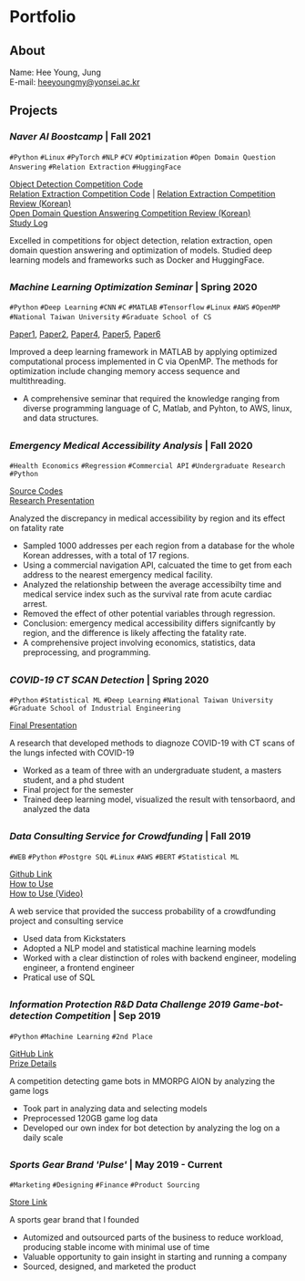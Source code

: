 # Portfolio
## About
Name: Hee Young, Jung </br>
E-mail: heeyoungmy@yonsei.ac.kr </br>

## Projects

### _Naver AI Boostcamp_ | Fall 2021
`#Python` `#Linux` `#PyTorch` `#NLP` `#CV` `#Optimization` `#Open Domain Question Answering` `#Relation Extraction` `#HuggingFace`

[Object Detection Competition Code](https://github.com/boostcampaitech2/image-classification-level1-30) </br>
[Relation Extraction Competition Code](https://github.com/boostcampaitech2/klue-level2-nlp-08) | [Relation Extraction Competition Review (Korean)](https://cheonggyemountain-sherpa.github.io/KLUE_RE/)</br>
[Open Domain Question Answering Competition Review (Korean)](https://cheonggyemountain-sherpa.github.io/MRC-Open-Domain-Question-Answering/) </br>
[Study Log](https://hyeong01.github.io/categories/) </br>

Excelled in competitions for object detection, relation extraction, open domain question answering and optimization of models. Studied deep learning models and frameworks such as Docker and HuggingFace.
##

### _Machine Learning Optimization Seminar_ | Spring 2020
`#Python` `#Deep Learning` `#CNN` `#C` `#MATLAB` `#Tensorflow` `#Linux` `#AWS` `#OpenMP` `#National Taiwan University` `#Graduate School of CS`

[Paper1](https://drive.google.com/file/d/1wB07L8HOzBTs1myBzXWTezAlmOZYZ87b/view?usp=sharing), [Paper2](https://drive.google.com/file/d/1P8NCw7mchoivFPdRvJveuB0F2BsWJUwr/view?usp=sharing), [Paper4](https://drive.google.com/file/d/1T8DCpRTjOoDEUBXWG9-hE6qKDHYw1KCF/view?usp=sharing), [Paper5](https://drive.google.com/file/d/1819iXIHv5MEqzTQLBIK3xRthhZJ7nddy/view?usp=sharing), [Paper6](https://drive.google.com/file/d/1r4pRdmk62SNxR1ANTgq7DiJXNDPa-1S5/view?usp=sharing)

Improved a deep learning framework in MATLAB by applying optimized computational process implemented in C via OpenMP. The methods for optimization include changing memory access sequence and multithreading.
- A comprehensive seminar that required the knowledge ranging from diverse programming language of  C, Matlab, and Pyhton, to AWS, linux, and data structures.
##

### _Emergency Medical Accessibility Analysis_ | Fall 2020
`#Health Economics` `#Regression` `#Commercial API` `#Undergraduate Research` `#Python`

[Source Codes](https://github.com/hyeong01/Emergency-Medical-Accessibility) <br>
[Research Presentation](https://drive.google.com/file/d/1oxgDFhnuKv_zIlZ9ixoEksBy26_LSX7C/view)

Analyzed the discrepancy in medical accessibility by region and its effect on fatality rate
- Sampled 1000 addresses per each region from a database for the whole Korean addresses, with a total of 17 regions.
- Using a commercial navigation API, calcuated the time to get from each address to the nearest emergency medical facility.
- Analyzed the relationship between the average accessibilty time and medical service index such as the survival rate from acute cardiac arrest. 
- Removed the effect of other potential variables through regression.
- Conclusion: emergency medical accessibility differs signifcantly by region, and the difference is likely affecting the fatality rate.
- A comprehensive project involving economics, statistics, data preprocessing, and programming. 
## 

### _COVID-19 CT SCAN Detection_ | Spring 2020
`#Python` `#Statistical ML` `#Deep Learning` `#National Taiwan University` `#Graduate School of Industrial Engineering`

[Final Presentation](https://velog.io/@hyeong/COVID-19-CT-SCAN-Data)

A research that developed methods to diagnoze COVID-19 with CT scans of the lungs infected with COVID-19
- Worked as a team of three with an undergraduate student, a masters student, and a phd student
- Final project for the semester
- Trained deep learning model, visualized the result with tensorbaord, and analyzed the data
##

### _Data Consulting Service for Crowdfunding_ | Fall 2019
`#WEB` `#Python` `#Postgre SQL` `#Linux` `#AWS` `#BERT` `#Statistical ML`

[Github Link](https://github.com/whoareyouwhoami/ProjectTellus) <br>
[How to Use](https://github.com/whoareyouwhoami/KickHelpers.com) <br>
[How to Use (Video)](https://www.youtube.com/watch?v=Ip4ZgvXLvSI)

A web service that provided the success probability of a crowdfunding project and consulting service
- Used data from Kickstaters
- Adopted a NLP model and statistical machine learning models
- Worked with a clear distinction of roles with backend engineer, modeling engineer, a frontend engineer 
- Pratical use of SQL
##

### _Information Protection R&D Data Challenge 2019 Game-bot-detection Competition_ | Sep 2019
`#Python` `#Machine Learning` `#2nd Place`

[GitHub Link](https://github.com/Nanjangpan/Game-bot-detection) <br>
[Prize Details](https://www.kisis.or.kr/kisis/subIndex/282.do)

A competition detecting game bots in MMORPG AION by analyzing the game logs
- Took part in analyzing data and selecting models
- Preprocessed 120GB game log data
- Developed our own index for bot detection by analyzing the log on a daily scale
##

### _Sports Gear Brand 'Pulse'_ | May 2019 - Current
`#Marketing` `#Designing` `#Finance` `#Product Sourcing`

[Store Link](https://smartstore.naver.com/pulz) <br>

A sports gear brand that I founded
- Automized and outsourced parts of the business to reduce workload, producing stable income with minimal use of time
- Valuable opportunity to gain insight in starting and running a company
- Sourced, designed, and marketed the product
##
